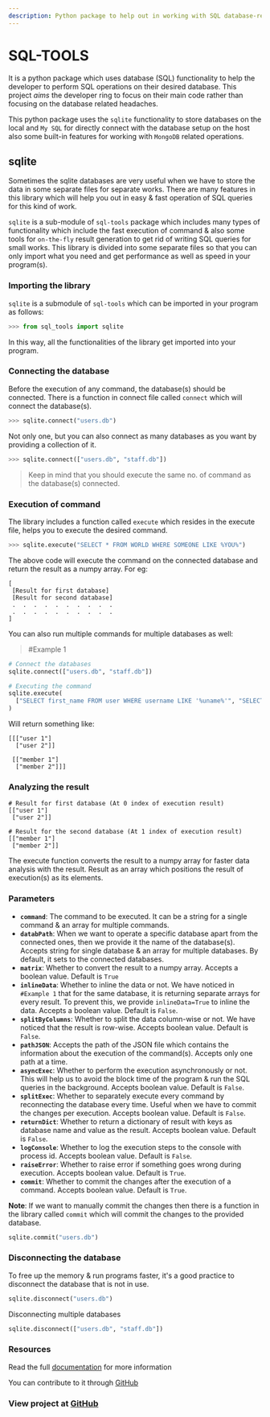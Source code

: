 ```yaml
---
description: Python package to help out in working with SQL database-related operation.
---
```


# SQL-TOOLS

 It is a python package which uses database \(SQL\) functionality to help the developer to perform SQL operations on their desired database. This project _aims_ the developer ring to focus on their main code rather than focusing on the database related headaches.

 This python package uses the `sqlite` functionality to store databases on the local and `My SQL` for directly connect with the database setup on the host also some built-in features for working with `MongoDB` related operations.

## sqlite

Sometimes the sqlite databases are very useful when we have to store the data in some separate files for separate works. There are many features in this library which will help you out in easy & fast operation of SQL queries for this kind of work.

`sqlite` is a sub-module of `sql-tools` package which includes many types of functionality which include the fast execution of command & also some tools for `on-the-fly` result generation to get rid of writing SQL queries for small works. This library is divided into some separate files so that you can only import what you need and get performance as well as speed in your program\(s\).

### **Importing the library**

`sqlite` is a submodule of `sql-tools` which can be imported in your program as follows:

```python
>>> from sql_tools import sqlite
```

In this way, all the functionalities of the library get imported into your program.

### **Connecting the database**

Before the execution of any command, the database\(s\) should be connected. There is a function in connect file called `connect` which will connect the database\(s\).

```python
>>> sqlite.connect("users.db")
```

Not only one, but you can also connect as many databases as you want by providing a collection of it.

```python
>>> sqlite.connect(["users.db", "staff.db"])
```

> Keep in mind that you should execute the same no. of command as the database\(s\) connected.

### **Execution of command**

The library includes a function called `execute` which resides in the execute file, helps you to execute the desired command.

```python
>>> sqlite.execute("SELECT * FROM WORLD WHERE SOMEONE LIKE %YOU%")
```

The above code will execute the command on the connected database and return the result as a numpy array. For eg:

```text
[
 [Result for first database]
 [Result for second database]
 .  .  .  .  .  .  .  .  .  .
 .  .  .  .  .  .  .  .  .  .
]
```

You can also run multiple commands for multiple databases as well:

> \#Example 1

```python
# Connect the databases
sqlite.connect(["users.db", "staff.db"])

# Executing the command
sqlite.execute(
  ["SELECT first_name FROM user WHERE username LIKE '%uname%'", "SELECT first_name FROM staff WHERE id<2"]
)
```

Will return something like:

```text
[[["user 1"]
  ["user 2"]]
  
 [["member 1"]
  ["member 2"]]]
```

### **Analyzing the result**

```text
# Result for first database (At 0 index of execution result)
[["user 1"]
 ["user 2"]]

# Result for the second database (At 1 index of execution result)
[["member 1"]
 ["member 2"]]
```

The execute function converts the result to a numpy array for faster data analysis with the result. Result as an array which positions the result of execution\(s\) as its elements.

### **Parameters**

* **`command`**: The command to be executed. It can be a string for a single command & an array for multiple commands.
* **`databPath`**: When we want to operate a specific database apart from the connected ones, then we provide it the name of the database\(s\). Accepts string for single database & an array for multiple databases. By default, it sets to the connected databases.
* **`matrix`**: Whether to convert the result to a numpy array. Accepts a boolean value. Default is `True`
* **`inlineData`**: Whether to inline the data or not. We have noticed in `#Example 1` that for the same database, it is returning separate arrays for every result. To prevent this, we provide `inlineData=True` to inline the data. Accepts a boolean value. Default is `False`.
* **`splitByColumns`**: Whether to split the data column-wise or not. We have noticed that the result is row-wise. Accepts boolean value. Default is `False`.
* **`pathJSON`**: Accepts the path of the JSON file which contains the information about the execution of the command\(s\). Accepts only one path at a time.
* **`asyncExec`**: Whether to perform the execution asynchronously or not. This will help us to avoid the block time of the program & run the SQL queries in the background. Accepts boolean value. Default is `False`.
* **`splitExec`**: Whether to separately execute every command by reconnecting the database every time. Useful when we have to commit the changes per execution. Accepts boolean value. Default is `False`.
* **`returnDict`**: Whether to return a dictionary of result with keys as database name and value as the result. Accepts boolean value. Default is `False`.
* **`logConsole`**: Whether to log the execution steps to the console with process id. Accepts boolean value. Default is `False`.
* **`raiseError`**: Whether to raise error if something goes wrong during execution. Accepts boolean value. Default is `True`.
* **`commit`**: Whether to commit the changes after the execution of a command. Accepts boolean value. Default is `True`.

**Note**: If we want to manually commit the changes then there is a function in the library called `commit` which will commit the changes to the provided database.

```python
sqlite.commit("users.db")
```

### **Disconnecting the database**

To free up the memory & run programs faster, it's a good practice to disconnect the database that is not in use.

```python
sqlite.disconnect("users.db")
```

Disconnecting multiple databases

```python
sqlite.disconnect(["users.db", "staff.db"])
```

### Resources

Read the full [documentation](https://yogesh-aggarwal.github.io/sql-tools-lib) for more information

You can contribute to it through [GitHub](https://github.com/yogesh-aggarwal/sql-tools-lib)

### View project at [GitHub](https://github.com/users/yogesh-aggarwal/projects/2)

